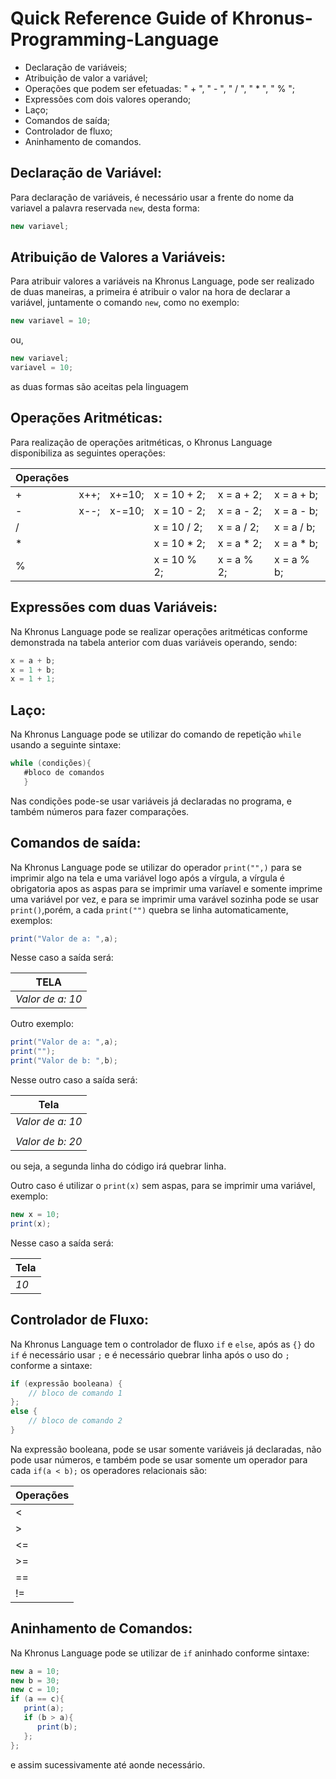 # Quick Reference Guide of Khronus-Programming-Language



- Declaração de variáveis;
- Atribuição de valor a variável;
- Operações que podem ser efetuadas: " + ", " - ", " / ", " * ", " % ";
- Expressões com dois valores operando;
- Laço;
- Comandos de saída;
- Controlador de fluxo;
- Aninhamento de comandos.
   
  
   
## Declaração de Variável:
Para declaração de variáveis, é necessário usar a frente do nome da variavel a palavra reservada `new`, desta forma: 
```java
new variavel;
```

## Atribuição de Valores a Variáveis:
Para atribuir valores a variáveis na Khronus Language, pode ser realizado de duas maneiras, a primeira é atribuir o valor na hora de declarar a 
variável, juntamente o comando `new`, como no exemplo:
```java
new variavel = 10;
```
ou,
```java
new variavel;
variavel = 10;
```
as duas formas são aceitas pela linguagem
## Operações Aritméticas:
Para realização de operações aritméticas, o Khronus Language disponibiliza as seguintes operações:

| Operações     |           |         |             |           |           |
| ------------- |-----------|---------|-------------|-----------|-----------|
|    +          | x++;      | x+=10;  | x = 10 + 2; | x = a + 2;| x = a + b;|
|    -          | x--;      | x-=10;  | x = 10 - 2; | x = a - 2;| x = a - b;|
|    /          |           |         | x = 10 / 2; | x = a / 2;| x = a / b;|
|    *          |           |         | x = 10 * 2; | x = a * 2;| x = a * b;|
|    %          |           |         | x = 10 % 2; | x = a % 2;| x = a % b;|


## Expressões com duas Variáveis:
Na Khronus Language pode se realizar operações aritméticas conforme demonstrada na tabela anterior com duas variáveis operando, sendo:
```java
x = a + b;
x = 1 + b;
x = 1 + 1;
```
## Laço:
Na Khronus Language pode se utilizar do comando de repetição `while` usando a seguinte sintaxe:
```java
while (condições){
   #bloco de comandos
   }
```
Nas condições pode-se usar variáveis já declaradas no programa, e também números para fazer comparações.

## Comandos de saída:
Na Khronus Language pode se utilizar do operador `print("",)` para se imprimir algo na tela e uma variável logo após a vírgula, a vírgula é obrigatoria apos as aspas para se imprimir uma varíavel e somente imprime uma variável por vez, e para se imprimir uma varável sozinha pode se usar `print()`,porém, a cada `print("")` quebra se linha automaticamente, exemplos:
```java
print("Valor de a: ",a);
```
Nesse caso a saída será:         

TELA              |
---               |
*Valor de a: 10*  |

Outro exemplo:
```java
print("Valor de a: ",a);
print("");
print("Valor de b: ",b);
```
Nesse outro caso a saída será:

| Tela            | 
| -------------   |
| *Valor de a: 10*| 
|                 | 
| *Valor de b: 20*| 

ou seja, a segunda linha do código irá quebrar linha.

Outro caso é utilizar o `print(x)` sem aspas, para se imprimir uma variável, exemplo:
```java
new x = 10;
print(x);
```
Nesse caso a saída será:

| Tela | 
| -----|
| *10* | 

## Controlador de Fluxo:
Na Khronus Language tem o controlador de fluxo `if` e `else`, após as `{}` do `if` é necessário usar `;` e é necessário quebrar linha após o uso do `;` conforme a sintaxe:
```java
if (expressão booleana) {
    // bloco de comando 1
}; 
else {
    // bloco de comando 2
}
```
Na expressão booleana, pode se usar somente variáveis já declaradas, não pode usar números, e também pode se usar somente um operador para cada `if(a < b);` os operadores relacionais são:

| Operações          | 
| -------------      |
| < | MENOR          | 
| > | MAIOR          |
| <= | MENOR OU IGUAL|
| >= | MAIOR OU IGUAL|
| == | IGUAL         |
| != | DIFERENTE     |

## Aninhamento de Comandos:
Na Khronus Language pode se utilizar de `if` aninhado conforme sintaxe:
```java
new a = 10;
new b = 30;
new c = 10;
if (a == c){
   print(a);
   if (b > a){
      print(b);
   };
};
```
e assim sucessivamente até aonde necessário.
